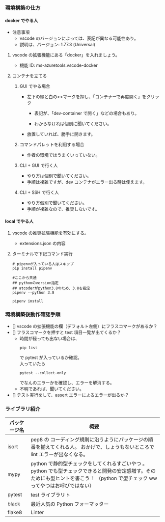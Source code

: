 ### 環境構築の仕方

#### docker でやる人

- 注意事項
  - vscode のバージョンによっては、表記が異なる可能性あり。
  - 説明は、バージョン: 1.77.3 (Universal)

1. vscode の拡張機能にある「docker」を入れましょう。

   - 機能 ID: ms-azuretools.vscode-docker

1. コンテナを立てる

   1. GUI でやる場合

      - 左下の緑と白の><マークを押し、「コンテナーで再度開く」をクリック

        - 表記が、「dev-container で開く」などの場合もあり。

        - わからなければ個別に聞いてください。

      - 放置していれば、勝手に開きます。

   1. コマンドパレットを利用する場合
      - 作者の環境ではうまくいっていない。
   1. CLI + GUI で行く人
      - やり方は個別で聞いてください。
      - 手順は複雑ですが、dev コンテナがエラー出る時は使えます。
   1. CLI + SSH で行く人
      - やり方個別で聞いてください。
      - 手順が複雑なので、推奨しないです。

#### local でやる人

1. vscode の推奨拡張機能を有効にする。
   - extensions.json の内容
1. ターミナルで下記コマンド実行

   ```
   # pipenvが入っている人はスキップ
   pip install pipenv

   #ここから共通
   ## pythonのversion指定
   ## atcoderがpython3.8のため、3.8を指定
   pipenv --python 3.8

   pipenv install
   ```

### 環境構築後動作確認手順

- [] vscode の拡張機能の欄（デフォルト左側）にフラスコマークがあるか？
- [] フラスコマークを押すと test 項目一覧が出てくるか？
  - 時間が経っても出ない場合は、
    ```
    pip list
    ```
    で pytest が入っているか確認。  
    入っていたら
    ```
    pytest --collect-only
    ```
    でなんのエラーかを確認し、エラーを解消する。
  - 不明であれば、聞いてください。
- [] テスト実行をして、assert エラーによるエラーが出るか？

### ライブラリ紹介

| パッケージ名 | 概要                                                                                                                                                                              |
| ------------ | --------------------------------------------------------------------------------------------------------------------------------------------------------------------------------- |
| isort        | pep8 の コーディング規則に沿うようにパッケージの順番を揃えてくれる人。 おかげで、しょうもないところで lint エラーが出なくなる。                                                   |
| mypy         | python で静的型チェックをしてくれるすごいやつ 。python でも型チェックできると開発の安定感増す。そのためにも型ヒントを書こう！ （python で型チェック ww ってやつはお呼びではない） |
| pytest       | test ライブラリト                                                                                                                                                                 |
| black        | 最近人気の Python フォーマッター                                                                                                                                                  |
| flake8       | Linter                                                                                                                                                                            |
